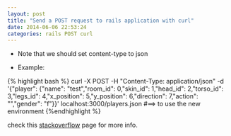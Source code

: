 ```yaml
---
layout: post
title: "Send a POST request to rails application with curl"
date: 2014-06-06 22:53:24
categories: rails POST curl
---
```


* Note that we should set content-type to json

* Example:

{% highlight bash %}
curl -X POST -H "Content-Type: application/json" -d '{"player": {"name": "test","room_id": 0,"skin_id": 1,"head_id": 2,"torso_id": 3,"legs_id": 4,"x_position": 5,"y_position": 6,"direction": 7,"action": "","gender": "f"}}' localhost:3000/players.json
#==> to use the new environment
{%endhighlight %}

check this [stackoverflow][stack] page for more info.

[stack]: http://stackoverflow.com/questions/18690196/how-should-i-format-a-json-post-request-to-my-rails-app

